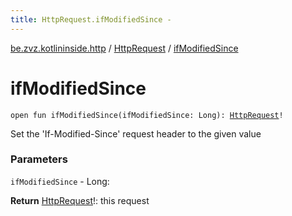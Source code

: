 ```yaml
---
title: HttpRequest.ifModifiedSince - 
---
```


[be.zvz.kotlininside.http](../index.html) / [HttpRequest](index.html) / [ifModifiedSince](./if-modified-since.html)

# ifModifiedSince

`open fun ifModifiedSince(ifModifiedSince: Long): `[`HttpRequest`](index.html)`!`

Set the 'If-Modified-Since' request header to the given value

### Parameters

`ifModifiedSince` - Long:

**Return**
[HttpRequest](index.html)!: this request

